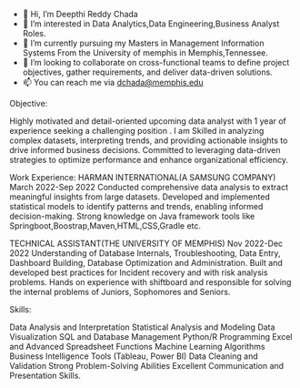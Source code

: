 - 👋 Hi, I’m Deepthi Reddy Chada
- 👀 I’m interested in Data Analytics,Data Engineering,Business Analyst Roles.
- 🌱 I’m currently pursuing my Masters in Management Information Systems From the University of memphis in Memphis,Tennessee.
- 💞️ I’m looking to collaborate on cross-functional teams to define project objectives, gather requirements, and deliver data-driven solutions.
- 📫 You can reach me via dchada@memphis.edu

Objective:

Highly motivated and detail-oriented upcoming data analyst with 1 year of experience seeking a challenging position . I am Skilled in analyzing  complex datasets, interpreting trends, and providing actionable insights to drive informed business decisions. 
Committed to leveraging data-driven strategies to optimize performance and enhance organizational efficiency.

Work Experience:
HARMAN INTERNATIONAL(A SAMSUNG COMPANY)   March 2022-Sep 2022
Conducted comprehensive data analysis to extract meaningful insights from large datasets.
Developed and implemented statistical models to identify patterns and trends, enabling informed decision-making.
Strong knowledge on Java framework tools like Springboot,Boostrap,Maven,HTML,CSS,Gradle etc.

TECHNICAL ASSISTANT(THE UNIVERSITY OF MEMPHIS)  Nov 2022-Dec 2022
Understanding of Database Internals, Troubleshooting, Data Entry, Dashboard Building, Database Optimization and Administration.
Built and developed best practices for Incident recovery and with risk analysis problems.
Hands on experience with shiftboard and responsible for solving the internal problems of Juniors, Sophomores and Seniors.

Skills:

Data Analysis and Interpretation
Statistical Analysis and Modeling
Data Visualization
SQL and Database Management
Python/R Programming
Excel and Advanced Spreadsheet Functions
Machine Learning Algorithms
Business Intelligence Tools (Tableau, Power BI)
Data Cleaning and Validation
Strong Problem-Solving Abilities
Excellent Communication and Presentation Skills.



